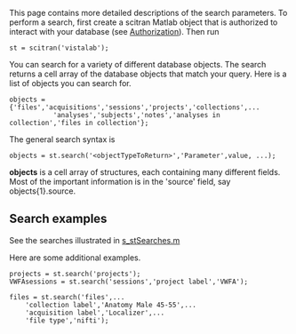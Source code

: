 This page contains more detailed descriptions of the search parameters. To perform a search, first create a scitran Matlab object that is authorized to interact with your database (see [Authorization](Authorization)).  Then run

    st = scitran('vistalab');

You can search for a variety of different database objects.  The search returns a cell array of the database objects that match your query. Here is a list of objects you can search for.

    objects = {'files','acquisitions','sessions','projects','collections',...
               'analyses','subjects','notes','analyses in collection','files in collection'};

The general search syntax is

    objects = st.search('<objectTypeToReturn>','Parameter',value, ...);

**objects** is a cell array of structures, each containing many different fields.  Most of the important information is in the 'source' field, say objects{1}.source.

## Search examples

See the searches illustrated in [s_stSearches.m](https://github.com/scitran/client/blob/master/scripts/s_stSearches.m)

Here are some additional examples.

```
projects = st.search('projects');
VWFAsessions = st.search('sessions','project label','VWFA');
    
files = st.search('files',...
    'collection label','Anatomy Male 45-55',...
    'acquisition label','Localizer',...
    'file type','nifti');
```





